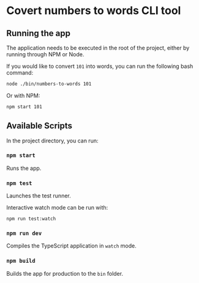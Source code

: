 # Covert numbers to words CLI tool

## Running the app

The application needs to be executed in the root of the project, either by running through NPM or Node.

If you would like to convert `101` into words, you can run the following bash command:

```bash
node ./bin/numbers-to-words 101
```

Or with NPM:

```bash
npm start 101
```

## Available Scripts

In the project directory, you can run:

### `npm start`

Runs the app.

### `npm test`

Launches the test runner.

Interactive watch mode can be run with:

`npm run test:watch`

### `npm run dev`

Compiles the TypeScript application in `watch` mode.

### `npm build`

Builds the app for production to the `bin` folder.
